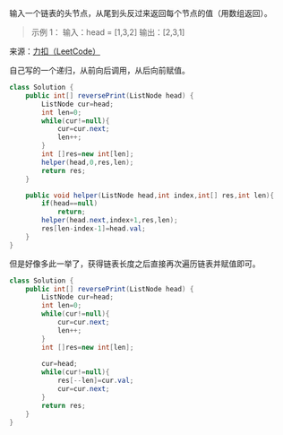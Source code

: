 输入一个链表的头节点，从尾到头反过来返回每个节点的值（用数组返回）。

 
>示例 1：
输入：head = [1,3,2]
输出：[2,3,1]

来源：[力扣（LeetCode）](https://leetcode-cn.com/problems/cong-wei-dao-tou-da-yin-lian-biao-lcof)

自己写的一个递归，从前向后调用，从后向前赋值。

```java
class Solution {
    public int[] reversePrint(ListNode head) {
        ListNode cur=head;
        int len=0;
        while(cur!=null){
            cur=cur.next;
            len++;
        }
        int []res=new int[len];
        helper(head,0,res,len);
        return res;
    }

    public void helper(ListNode head,int index,int[] res,int len){
        if(head==null)
            return;
        helper(head.next,index+1,res,len);
        res[len-index-1]=head.val;
    }
}
```

但是好像多此一举了，获得链表长度之后直接再次遍历链表并赋值即可。

```java
class Solution {
    public int[] reversePrint(ListNode head) {
        ListNode cur=head;
        int len=0;
        while(cur!=null){
            cur=cur.next;
            len++;
        }
        int []res=new int[len];
        
        cur=head;
        while(cur!=null){
            res[--len]=cur.val;
            cur=cur.next;
        }
        return res;
    }
}
```
